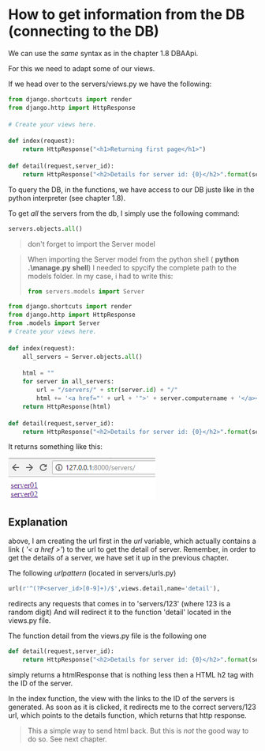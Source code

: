 # How to get information from the DB (connecting to the DB)

We can use the *same* syntax as in the chapter 1.8 DBAApi.

For this we need to adapt some of our views.

If we head over to the servers/views.py we have the following:

```python
from django.shortcuts import render
from django.http import HttpResponse

# Create your views here.

def index(request):
    return HttpResponse("<h1>Returning first page</h1>")

def detail(request,server_id):
    return HttpResponse("<h2>Details for server id: {0}</h2>".format(server_id))

```

To query the DB, in the functions, we have access to our DB juste like in the python interpreter (see chapter 1.8).

To get *all* the servers from the db, I simply use the following command:

```python
servers.objects.all()
```


> don't forget to import the Server model

> When importing the Server model from the python shell ( **python .\manage.py shell**) I needed to spycify the complete path to the models folder.
>In my case, i had to write this:
>
>```python
>from servers.models import Server
>```

```python
from django.shortcuts import render
from django.http import HttpResponse
from .models import Server
# Create your views here.

def index(request):
    all_servers = Server.objects.all()

    html = ""
    for server in all_servers:
        url = "/servers/" + str(server.id) + "/"
        html += '<a href="' + url + '">' + server.computername + '</a><br>'
    return HttpResponse(html)

def detail(request,server_id):
    return HttpResponse("<h2>Details for server id: {0}</h2>".format(server_id))

```

It returns something like this:

![server listing](/images/04.png)

## Explanation

above, I am creating the url first in the *url* variable, which actually contains a link ( *'&lt; a href &gt;'*) to the url to get the detail of server.
Remember, in order to get the details of a server, we have set it up in the previous chapter.

The following *urlpattern* (located in servers/urls.py)

```python
url(r'^(?P<server_id>[0-9]+)/$',views.detail,name='detail'),
```

redirects any requests that comes in to 'servers/123' (where 123 is a random digit)
And will redirect it to the function 'detail' located in the views.py file.

The function detail from the views.py file is the following one

```python
def detail(request,server_id):
    return HttpResponse("<h2>Details for server id: {0}</h2>".format(server_id))
```
simply returns a htmlResponse that is nothing less then a HTML h2 tag with the ID of the server.

In the index function, the view with the links to the ID of the servers is generated.
As soon as it is clicked, it redirects me to the correct servers/123 url, which points to the details function, which returns that http response.



>This a simple way to send html back. But this is *not* the good way to do so. See next chapter.